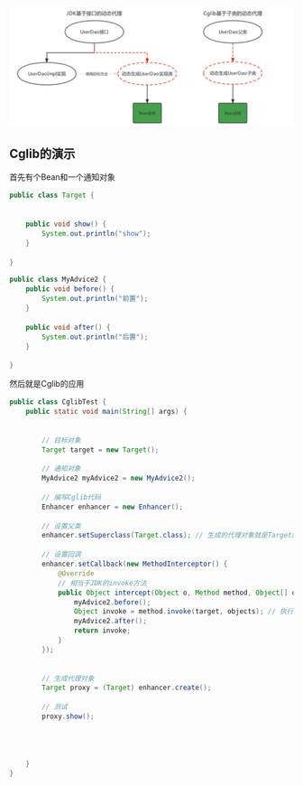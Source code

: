 ![image-20230101210354691](image/20.AOP%E5%BA%95%E5%B1%82%E7%94%9F%E6%88%90Proxy%E7%9A%842%E7%A7%8D%E6%96%B9%E5%BC%8F/image-20230101210354691.png)

## Cglib的演示

首先有个Bean和一个通知对象

```java
public class Target {


    public void show() {
        System.out.println("show");
    }

}
```

```java
public class MyAdvice2 {
    public void before() {
        System.out.println("前置");
    }

    public void after() {
        System.out.println("后置");
    }

}
```

然后就是Cglib的应用

```java
public class CglibTest {
    public static void main(String[] args) {


        // 目标对象
        Target target = new Target();

        // 通知对象
        MyAdvice2 myAdvice2 = new MyAdvice2();

        // 编写Cglib代码
        Enhancer enhancer = new Enhancer();

        // 设置父类
        enhancer.setSuperclass(Target.class); // 生成的代理对象就是Target的子类

        // 设置回调
        enhancer.setCallback(new MethodInterceptor() {
            @Override
            // 相当于JDK的invoke方法
            public Object intercept(Object o, Method method, Object[] objects, MethodProxy methodProxy) throws Throwable {
                myAdvice2.before();
                Object invoke = method.invoke(target, objects); // 执行目标方法
                myAdvice2.after();
                return invoke;
            }
        });


        // 生成代理对象
        Target proxy = (Target) enhancer.create();

        // 测试
        proxy.show();




    }
}
```